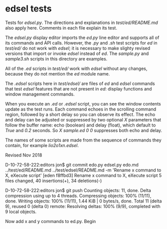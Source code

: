 
edsel tests
===========

Tests for *edsel.py*.  The directions and explanations in
*test/ed/README.md* also apply here.  Comments in each file explain
its test.

The *edsel.py* display editor imports the *ed.py* line editor and
supports all of its commands and API calls.  However, the *.py* and
*.sh* test scripts for *ed* in *test/ed/* do not work with *edsel*; it
is necessary to make slighty revised versions that import or invoke
*edsel* instead of *ed*.  The *sample.py* and *sample3.sh* scripts in
this directory are examples.   

All of the *.ed* scripts in *test/ed/* work with *edsel* without any
changes, because they do not mention the *ed* module name.

The *.edsel* scripts here in *test/edsel/* are files of *ed* and
*edsel* commands that test *edsel* features that are not present in
*ed*: display functions and window management commands.  

When you execute an *.ed* or *.edsel* script, you can see the window contents
update as the test runs.  Each command echoes in the scrolling command
region, followed by a short delay so you can observe its effect.  The
echo and delay can be adjusted or suppressed by two optional *X*
parameters that follow the buffer name: echo (boolean) and delay
(float), which default to *True* and *0.2* seconds.  So *X sample.ed 0
0* suppresses both echo and delay.

The names of some scripts are made from the sequence of commands
they contain, for example *lio2o1xn.edsel*.


Revised Nov 2018

D-10-72-58-222:editors jon$ git commit edo.py edsel.py edo.md ../test/ed/README.md ../test/edsel/README.md -m 'Rename x command to X, eXecute script'
[eden f8ffbd3] Rename x command to X, eXecute script
 5 files changed, 40 insertions(+), 34 deletions(-)

D-10-72-58-222:editors jon$ git push
Counting objects: 11, done.
Delta compression using up to 4 threads.
Compressing objects: 100% (11/11), done.
Writing objects: 100% (11/11), 1.44 KiB | 0 bytes/s, done.
Total 11 (delta 9), reused 0 (delta 0)
remote: Resolving deltas: 100% (9/9), completed with 9 local objects.

Now add x and y commands to ed.py.  Begin 
